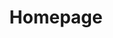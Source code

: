 ---
title: Homepage
description: Homepage description
layout: home
heading: Lorem ipsum dolor
subheading: Lorem ipsum dolor sit amet, consectetur adipiscing elit. Vivamus congue quam mollis ligula lacinia, vitae dictum felis feugiat. Etiam ut tristique neque. Phasellus vel vestibulum purus, sit amet sodales neque.

---